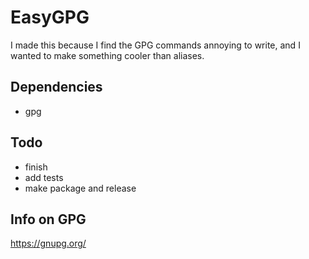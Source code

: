 # EasyGPG

I made this because I find the GPG commands annoying to write, and I wanted to make something cooler than aliases.

## Dependencies

- gpg

## Todo

- finish
- add tests
- make package and release

## Info on GPG

https://gnupg.org/

